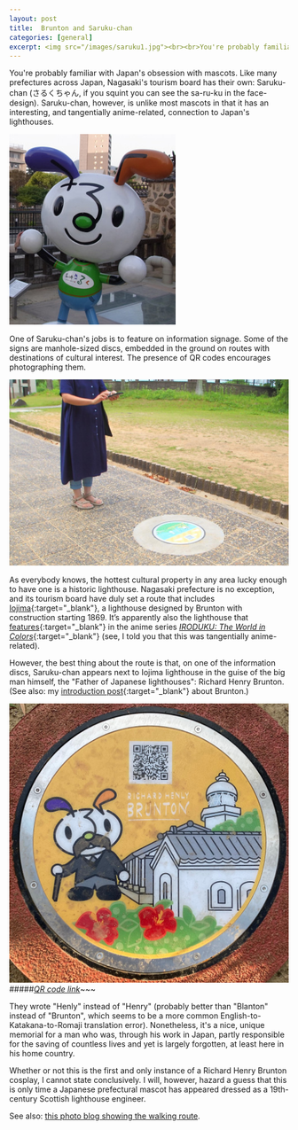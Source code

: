 ```yaml
---
layout: post
title:  Brunton and Saruku-chan
categories: [general]
excerpt: <img src="/images/saruku1.jpg"><br><br>You're probably familiar with Japan's obsession with mascots. Like many prefectures across Japan, Nagasaki's tourism board has their own':' Saruku-chan (さるくちゃん, if you squint you can see the sa-ru-ku in the face-design). Saruku-chan, however, is unlike most mascots in that it has an interesting, and tangentially anime-related, connection to Japan's lighthouses.
---
```


You're probably familiar with Japan's obsession with mascots. Like many prefectures across Japan, Nagasaki's tourism board has their own: Saruku-chan (さるくちゃん, if you squint you can see the sa-ru-ku in the face-design). Saruku-chan, however, is unlike most mascots in that it has an interesting, and tangentially anime-related, connection to Japan's lighthouses.

![Saruku-chan](/images/saruku2.jpg)

One of Saruku-chan's jobs is to feature on information signage. Some of the signs are manhole-sized discs, embedded in the ground on routes with destinations of cultural interest. The presence of QR codes encourages photographing them.

![Saruku-chan](/images/saruku3.jpg)

As everybody knows, the hottest cultural property in any area lucky enough to have one is a historic lighthouse. Nagasaki prefecture is no exception, and its tourism board have duly set a route that includes [Iojima](https://en.wikipedia.org/wiki/Iojimazaki_Lighthouse){:target="_blank"}, a lighthouse designed by Brunton with construction starting 1869. It’s apparently also the lighthouse that [features](https://files.catbox.moe/24ihqf.jpg){:target="_blank"} in the anime series [_IRODUKU: The World in Colors_](https://anilist.co/anime/101316/Irozuku-Sekai-no-Ashita-kara){:target="_blank"} (see, I told you that this was tangentially anime-related). 

However, the best thing about the route is that, on one of the information discs, Saruku-chan appears next to Iojima lighthouse in the guise of the big man himself, the "Father of Japanese lighthouses": Richard Henry Brunton. (See also: my [introduction post](/Japans-Lighthouses){:target="_blank"} about Brunton.)

![Saruku-chan](/images/saruku4.jpg)
#####[_QR code link_](https://www.at-nagasaki.jp/spot/395)~~~

They wrote "Henly" instead of "Henry" (probably better than "Blanton" instead of "Brunton", which seems to be a more common English-to-Katakana-to-Romaji translation error). Nonetheless, it's a nice, unique memorial for a man who was, through his work in Japan, partly responsible for the saving of countless lives and yet is largely forgotten, at least here in his home country. 

Whether or not this is the first and only instance of a Richard Henry Brunton cosplay, I cannot state conclusively. I will, however, hazard a guess that this is only time a Japanese prefectural mascot has appeared dressed as a 19th-century Scottish lighthouse engineer.

See also: [this photo blog showing the walking route](https://www.nagasaki-tabinet.com/blog/tabibu/milk/202206).
